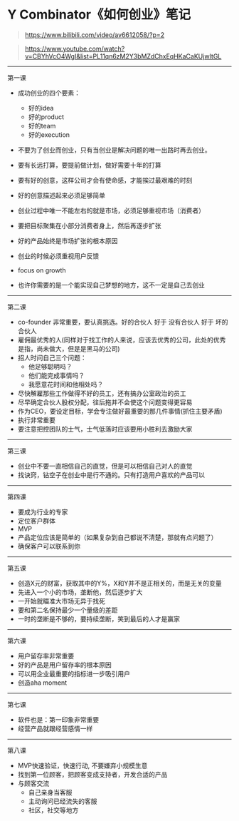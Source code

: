 # Y Combinator《如何创业》笔记

> https://www.bilibili.com/video/av6612058/?p=2

> https://www.youtube.com/watch?v=CBYhVcO4WgI&list=PL11qn6zM2Y3bMZdChxEqHKaCaKUjwItGL

----

第一课

- 成功创业的四个要素：

    - 好的idea
    - 好的product
    - 好的team
    - 好的execution

- 不要为了创业而创业，只有当创业是解决问题的唯一出路时再去创业。
- 要有长远打算，要提前做计划，做好需要十年的打算
- 要有好的创意，这样公司才会有使命感，才能挨过最艰难的时刻
- 好的创意描述起来必须足够简单
- 创业过程中唯一不能左右的就是市场，必须足够重视市场（消费者）
- 要把目标聚集在小部分消费者身上，然后再逐步扩张
- 好的产品始终是市场扩张的根本原因
- 创业的时候必须重视用户反馈
- focus on growth
- 也许你需要的是一个能实现自己梦想的地方，这不一定是自己去创业

----

第二课

- co-founder 非常重要，要认真挑选。好的合伙人 好于 没有合伙人 好于 坏的合伙人
- 雇佣最优秀的人(同样对于找工作的人来说，应该去优秀的公司，此处的优秀是指，尚未做大，但是是黑马的公司)
- 招人时问自己三个问题：
    - 他足够聪明吗？
    - 他们能完成事情吗？
    - 我愿意花时间和他相处吗？
- 尽快解雇那些工作做得不好的员工，还有搞办公室政治的员工
- 尽早确定合伙人股权分配，往后拖并不会使这个问题变得更容易
- 作为CEO，要设定目标，学会专注做好最重要的那几件事情(抓住主要矛盾)
- 执行非常重要
- 要注意把控团队的士气，士气低落时应该要用小胜利去激励大家

---

第三课

- 创业中不要一直相信自己的直觉，但是可以相信自己对人的直觉
- 找诀窍，钻空子在创业中是行不通的。只有打造用户喜欢的产品可以

---

第四课

- 要成为行业的专家
- 定位客户群体
- MVP
- 产品定位应该是简单的（如果复杂到自己都说不清楚，那就有点问题了）
- 确保客户可以联系到你

---

第五课

- 创造X元的财富，获取其中的Y%，X和Y并不是正相关的，而是无关的变量
- 先进入一个小的市场，垄断他，然后逐步扩大
- 一开始就瞄准大市场无异于找死
- 要和第二名保持最少一个量级的差距
- 一时的垄断是不够的，要持续垄断，笑到最后的人才是赢家

---

第六课

- 用户留存率非常重要
- 好的产品是用户留存率的根本原因
- 可以用企业最重要的指标进一步吸引用户
- 创造aha moment

---

第七课

- 软件也是：第一印象非常重要
- 经营产品就跟经营感情一样

---

第八课

- MVP快速验证，快速行动, 不要嫌弃小规模生意
- 找到第一位顾客，把顾客变成支持者，开发合适的产品
- 与顾客交流
    - 自己亲身当客服
    - 主动询问已经流失的客服
    - 社区，社交等地方
